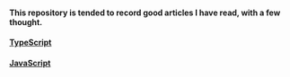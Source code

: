 #### This repository is tended to record good articles I have read, with a few thought.

#### [TypeScript](typescript.md)

#### [JavaScript](javascript.md)